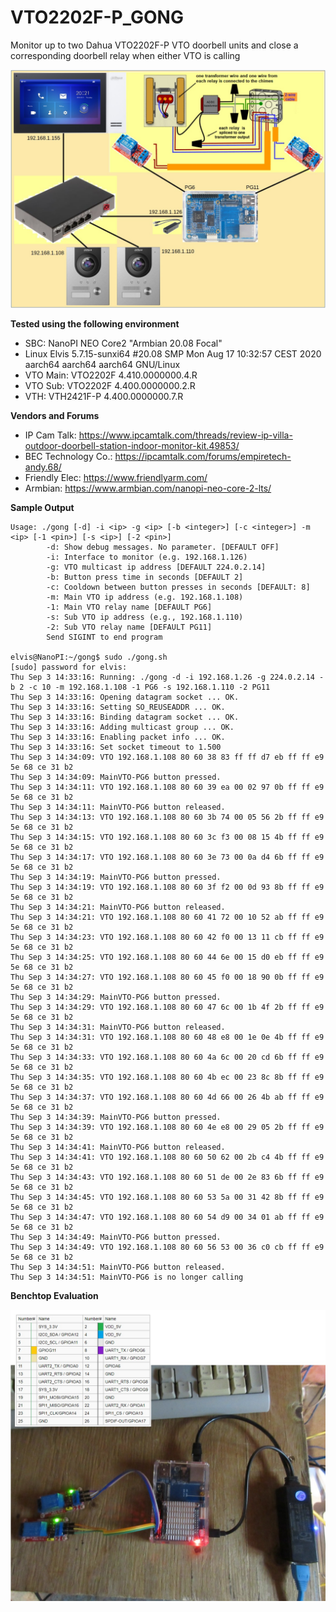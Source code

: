 # VTO2202F-P_GONG
Monitor up to two Dahua VTO2202F-P VTO doorbell units and close a corresponding doorbell relay when either VTO is calling

![Deployment on NanoPI NEO Core2](https://github.com/newfoundlandplucky/VTO2202F-P_GONG/blob/master/documentation/Delpoyment.jpg?raw=true)

**Tested using the following environment**
* SBC: NanoPI NEO Core2 "Armbian 20.08 Focal"
* Linux Elvis 5.7.15-sunxi64 #20.08 SMP Mon Aug 17 10:32:57 CEST 2020 aarch64 aarch64 aarch64 GNU/Linux
* VTO Main: VTO2202F 4.410.0000000.4.R
* VTO Sub: VTO2202F 4.400.0000000.2.R
* VTH: VTH2421F-P 4.400.0000000.7.R

**Vendors and Forums**
* IP Cam Talk: https://www.ipcamtalk.com/threads/review-ip-villa-outdoor-doorbell-station-indoor-monitor-kit.49853/
* BEC Technology Co.: https://ipcamtalk.com/forums/empiretech-andy.68/
* Friendly Elec: https://www.friendlyarm.com/
* Armbian: https://www.armbian.com/nanopi-neo-core-2-lts/

**Sample Output**

```
Usage: ./gong [-d] -i <ip> -g <ip> [-b <integer>] [-c <integer>] -m <ip> [-1 <pin>] [-s <ip>] [-2 <pin>]
        -d: Show debug messages. No parameter. [DEFAULT OFF]
        -i: Interface to monitor (e.g. 192.168.1.126)
        -g: VTO multicast ip address [DEFAULT 224.0.2.14]
        -b: Button press time in seconds [DEFAULT 2]
        -c: Cooldown between button presses in seconds [DEFAULT: 8]
        -m: Main VTO ip address (e.g. 192.168.1.108)
        -1: Main VTO relay name [DEFAULT PG6]
        -s: Sub VTO ip address (e.g., 192.168.1.110)
        -2: Sub VTO relay name [DEFAULT PG11]
        Send SIGINT to end program

elvis@NanoPI:~/gong$ sudo ./gong.sh
[sudo] password for elvis:
Thu Sep 3 14:33:16: Running: ./gong -d -i 192.168.1.26 -g 224.0.2.14 -b 2 -c 10 -m 192.168.1.108 -1 PG6 -s 192.168.1.110 -2 PG11
Thu Sep 3 14:33:16: Opening datagram socket ... OK.
Thu Sep 3 14:33:16: Setting SO_REUSEADDR ... OK.
Thu Sep 3 14:33:16: Binding datagram socket ... OK.
Thu Sep 3 14:33:16: Adding multicast group ... OK.
Thu Sep 3 14:33:16: Enabling packet info ... OK.
Thu Sep 3 14:33:16: Set socket timeout to 1.500
Thu Sep 3 14:34:09: VTO 192.168.1.108 80 60 38 83 ff ff d7 eb ff ff e9 5e 68 ce 31 b2
Thu Sep 3 14:34:09: MainVTO-PG6 button pressed.
Thu Sep 3 14:34:11: VTO 192.168.1.108 80 60 39 ea 00 02 97 0b ff ff e9 5e 68 ce 31 b2
Thu Sep 3 14:34:11: MainVTO-PG6 button released.
Thu Sep 3 14:34:13: VTO 192.168.1.108 80 60 3b 74 00 05 56 2b ff ff e9 5e 68 ce 31 b2
Thu Sep 3 14:34:15: VTO 192.168.1.108 80 60 3c f3 00 08 15 4b ff ff e9 5e 68 ce 31 b2
Thu Sep 3 14:34:17: VTO 192.168.1.108 80 60 3e 73 00 0a d4 6b ff ff e9 5e 68 ce 31 b2
Thu Sep 3 14:34:19: MainVTO-PG6 button pressed.
Thu Sep 3 14:34:19: VTO 192.168.1.108 80 60 3f f2 00 0d 93 8b ff ff e9 5e 68 ce 31 b2
Thu Sep 3 14:34:21: MainVTO-PG6 button released.
Thu Sep 3 14:34:21: VTO 192.168.1.108 80 60 41 72 00 10 52 ab ff ff e9 5e 68 ce 31 b2
Thu Sep 3 14:34:23: VTO 192.168.1.108 80 60 42 f0 00 13 11 cb ff ff e9 5e 68 ce 31 b2
Thu Sep 3 14:34:25: VTO 192.168.1.108 80 60 44 6e 00 15 d0 eb ff ff e9 5e 68 ce 31 b2
Thu Sep 3 14:34:27: VTO 192.168.1.108 80 60 45 f0 00 18 90 0b ff ff e9 5e 68 ce 31 b2
Thu Sep 3 14:34:29: MainVTO-PG6 button pressed.
Thu Sep 3 14:34:29: VTO 192.168.1.108 80 60 47 6c 00 1b 4f 2b ff ff e9 5e 68 ce 31 b2
Thu Sep 3 14:34:31: MainVTO-PG6 button released.
Thu Sep 3 14:34:31: VTO 192.168.1.108 80 60 48 e8 00 1e 0e 4b ff ff e9 5e 68 ce 31 b2
Thu Sep 3 14:34:33: VTO 192.168.1.108 80 60 4a 6c 00 20 cd 6b ff ff e9 5e 68 ce 31 b2
Thu Sep 3 14:34:35: VTO 192.168.1.108 80 60 4b ec 00 23 8c 8b ff ff e9 5e 68 ce 31 b2
Thu Sep 3 14:34:37: VTO 192.168.1.108 80 60 4d 66 00 26 4b ab ff ff e9 5e 68 ce 31 b2
Thu Sep 3 14:34:39: MainVTO-PG6 button pressed.
Thu Sep 3 14:34:39: VTO 192.168.1.108 80 60 4e e8 00 29 05 2b ff ff e9 5e 68 ce 31 b2
Thu Sep 3 14:34:41: MainVTO-PG6 button released.
Thu Sep 3 14:34:41: VTO 192.168.1.108 80 60 50 62 00 2b c4 4b ff ff e9 5e 68 ce 31 b2
Thu Sep 3 14:34:43: VTO 192.168.1.108 80 60 51 de 00 2e 83 6b ff ff e9 5e 68 ce 31 b2
Thu Sep 3 14:34:45: VTO 192.168.1.108 80 60 53 5a 00 31 42 8b ff ff e9 5e 68 ce 31 b2
Thu Sep 3 14:34:47: VTO 192.168.1.108 80 60 54 d9 00 34 01 ab ff ff e9 5e 68 ce 31 b2
Thu Sep 3 14:34:49: MainVTO-PG6 button pressed.
Thu Sep 3 14:34:49: VTO 192.168.1.108 80 60 56 53 00 36 c0 cb ff ff e9 5e 68 ce 31 b2
Thu Sep 3 14:34:51: MainVTO-PG6 button released.
Thu Sep 3 14:34:51: MainVTO-PG6 is no longer calling
```

**Benchtop Evaluation**

![Benchtop Evaluation](https://github.com/newfoundlandplucky/VTO2202F-P_GONG/blob/master/documentation/BenchTest.jpg?raw=true)
